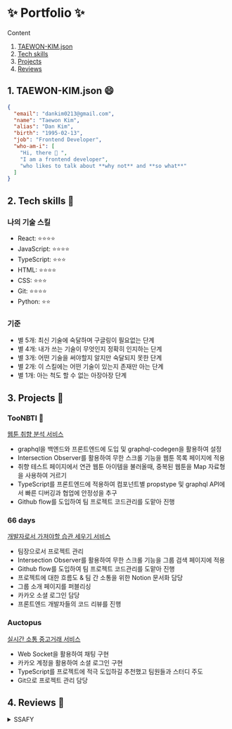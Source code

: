 # ✨ Portfolio ✨

Content

1. [TAEWON-KIM.json](#1-taewon-kimjson-😄)
1. [Tech skills](#2-tech-skills-🌱)
1. [Projects](#3-projects-🔭)
1. [Reviews](#4-reviews-💬)

## 1. TAEWON-KIM.json 😄

```json
{
  "email": "dankim0213@gmail.com",
  "name": "Taewon Kim",
  "alias": "Dan Kim",
  "birth": "1995-02-13",
  "job": "Frontend Developer",
  "who-am-i": [
    "Hi, there 👋 ",
    "I am a frontend developer",
    "who likes to talk about **why not** and **so what**"
  ]
}
```

## 2. Tech skills 🌱

### 나의 기술 스킬

- React: ⭐️⭐️⭐️⭐️
- JavaScript: ⭐️⭐️⭐️⭐️
- TypeScript: ️⭐️⭐️⭐️
- HTML: ⭐️⭐️⭐️⭐️
- CSS: ️⭐️⭐️⭐️
- Git: ⭐️⭐️⭐️⭐️
- Python: ⭐️⭐️

### 기준

- 별 5개: 최신 기술에 숙달하며 구글링이 필요없는 단계
- 별 4개: 내가 쓰는 기술이 무엇인지 정확히 인지하는 단계
- 별 3개: 어떤 기술을 써야할지 알지만 숙달되지 못한 단계
- 별 2개: 이 스킬에는 어떤 기술이 있는지 존재만 아는 단계
- 별 1개: 아는 척도 할 수 없는 아장아장 단계

## 3. Projects 🔭

### TooNBTI 🥉

[웹툰 취향 분석 서비스](https://github.com/DanKim0213/TooNBTI)

- graphql을 백엔드와 프론트엔드에 도입 및 graphql-codegen을 활용하여 설정
- Intersection Observer를 활용하여 무한 스크롤 기능을 웹툰 목록 페이지에 적용
- 취향 테스트 페이지에서 연관 웹툰 아이템을 불러올때, 중복된 웹툰을 Map 자료형을 사용하여 거르기
- TypeScript를 프론트엔드에 적용하여 컴포넌트별 propstype 및 graphql API에서 빠른 디버깅과 협업에 안정성을 추구
- Github flow를 도입하여 팀 프로젝트 코드관리를 도맡아 진행

### 66 days

[개발자로서 가져야할 습관 세우기 서비스](https://github.com/DanKim0213/66days/tree/main)

- 팀장으로서 프로젝트 관리
- Intersection Observer를 활용하여 무한 스크롤 기능을 그룹 검색 페이지에 적용
- Github flow를 도입하여 팀 프로젝트 코드관리를 도맡아 진행
- 프로젝트에 대한 흐름도 & 팀 간 소통을 위한 Notion 문서화 담당
- 그룹 소개 페이지를 퍼블리싱
- 카카오 소셜 로그인 담당
- 프론트엔드 개발자들의 코드 리뷰를 진행

### Auctopus

[실시간 소통 중고거래 서비스](https://github.com/DanKim0213/Auctopus)

- Web Socket을 활용하여 채팅 구현
- 카카오 계정을 활용하여 소셜 로그인 구현
- TypeScript를 프로젝트에 적극 도입하길 추천했고 팀원들과 스터디 주도
- Git으로 프로젝트 관리 담당

## 4. Reviews 💬

<details>
  <summary>SSAFY</summary>

> "태원님은 웹 프로젝트 경험이 없던 저와 페어를 하면서 모르는 부분을 물어보았을 때 친절히 알려주었습니다. 그리고 결정사항에 대해 깊게 고민하는 경향이 있어 힘들어하는 모습을 보이지만, 그 덕분에 프로젝트를 하면서 많은 대화를 했고, 그 결과 문제가 생기더라도 금방 해결할 수 있었던것 같습니다."
> by [여민지](https://github.com/yeomj051), 1학기 싸피 페어

> "프론트 팀장으로서 팀원들이 도움이 필요할 때 도와주려고 함께 고민한다. 긍정적 마인드로 항상 팀원들을 응원하며, 소수의 팀원들의 의견일지라도 경청하고 팀원들 간의 논쟁을 조율하려고 노력한다."
> by [노현정](https://github.com/isabel-noh), 2학기 특화 프로젝트

> "태원님과의 프로젝트 진행은 항상 즐겁고 도움이 되는 시간이었습니다. 태원님은 저의 프론트엔드 멘토로써, 다양한 방면으로 도움을 주었습니다. 개발을 진행하면서 항상 더 나은 방향을 스스로 모색하고 팀원들을 이끄는 모습에 감명을 받았습니다. 깊은 개발 지식을 동료들에게 효과적으로 설명해줄 수 있는 능력은 팀 프로젝트에서 아주 좋은 능력이라고 생각합니다. 태원님과의 협업을 추천합니다."
> by [정상기](https://github.com/Sang-Gi), 2학기 공통 프로젝트

> "태원님은 지금까지 쌓은 경험을 통해 다른 사람들을 이끌어주시곤 했고, 저 또한 처음 사용해보는 리액트에 대해 많이 도움을 많이 받았습니다. 프로젝트 진행 시 커밋을 작은 기능 단위로 자주 하면서 코드 리뷰를 해주시기도 했습니다. 덕분에 아직 익숙하지 않았던 제 코드가 좀 더 나은 방향으로 갈 수 있었던 것 같습니다. 또 팀장이자 프론트엔드 리더로서 나아가야할 방향성을 잘 잡아주셨고, GraphQL 도입을 먼저 제안하며 학습해오셔서 기틀을 잡아 다른 팀원들에게 전파하여 팀원으로서 또 하나의 경험을 얻을 수 있었습니다. 같이 프로젝트를 진행하면서 저도 다른 사람들에게 많이 나누는 사람이 되어야겠다는 생각이 들었습니다. :slightly_smiling_face:"
> by [윤지영](https://github.com/Yoonjyjy), 1학기 싸피 페어 & 2학기 특화 프로젝트

> "FE Tech Leader로서 프론트를 전반적으로 이끌어줘서 멋진 프로젝트가 나올 수 있었다고 생각합니다. 또한 책임감이 강하고 문제해결능력이 뛰어나며 특히 FE 관련 이슈뿐만 아니라 Git, BE까지 신경써줘서 완성도 있는 프로젝트가 나왔습니다."
> by [이지원](https://github.com/jiwon1027), 2학기 공통 프로젝트

> "자신의 워라밸이 명확하지만 주어진 일은 책임감을 가지고 해내는 팀원입니다. 프론트엔드 개발자로 알고 기술이 다른 팀원들보다 많아 다른 팀원들에게 도움을 주는 든든한 동료입니다. 팀원들과 코드 리뷰에 있어 사용한 이유를 중시하며 더 좋은 코드를 개발하려 합니다. 기술을 선택과 자신의 코드에 자부심을 가지고 있어 의견을 좁히는데 간혹 시간이 걸립니다."
> by [권성은](https://github.com/hellowco), 2학기 특화 & 자율 프로젝트

> "팀장이란 자리가 부담스럽기도 하고 힘든 자리이셨을텐데 끝까지 모든 팀원들을 포기하지 않고 이끌고 나가주셔서 감사했습니다. 저 같은 경우는 타입스크립트를 처음 써보는 입장이었는데, 제 상황을 모두 고려해주시고 꼼꼼하게 코드 리뷰를 해주시며 기술적인 어려움이 있으면 적극적으로 가르쳐주셔서 같은 프론트엔드 개발 팀원으로서 많이 의지가 되고 든든했습니다. 덕분에 많이 배우고 저 스스로도 성장할 수 있는 프로젝트가 되었습니다 :slightly_smiling_face:"
> by [성다연](https://github.com/dysung32), 2학기 자율 프로젝트

> "태원님은 기분에 따라 task를 옮겨다니는 단점이 있지만 긍정적인 성격을 가지셨습니다. 회의 시에 자신의 의견도 표출하면서 다른 사람의 의견도 경청할 줄 알고 팀원들이 프로젝트에 대한 동력을 잃지 않게 독려한다"
> by [김진호](https://github.com/No88888888), 2학기 특화 & 자율 프로젝트

> "꼼꼼하고 체계적입니다(ex. 깃 브랜치 / 시연시나리오?) 그리고 의견을 적극적으로 제시합니다 (ex. 주제 타겟층 명확히 / 프로젝트 시작 전 어떤 기술을 쓸건지?). 가장 인상깊었던 것은 '누군가는 해야할 일이라서 내가 하는 것' 이라고 말씀한 것이었습니다. 프로젝트하면서 기능 구현 관련해서 같이 한거는 없어서 잘은 모르겠지만, 그래도 그외의 것들을 많이 배울 수 있었습니다."
> by [변유정](https://github.com/SPIDEY965), 2학기 공통 프로젝트

</details>


<!--
**DanKim0213/DanKim0213** is a ✨ _special_ ✨ repository because its `README.md` (this file) appears on your GitHub profile.

Here are some ideas to get you started:

- 🔭 I’m currently working on ...
- 🌱 I’m currently learning ...
- 👯 I’m looking to collaborate on ...
- 🤔 I’m looking for help with ...
- 💬 Ask me about ...
- 📫 How to reach me: ...
- 😄 Pronouns: ...
- ⚡ Fun fact: ...
-->
